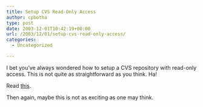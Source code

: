 ```yaml
---
title: Setup CVS Read-Only Access
author: cpbotha
type: post
date: 2003-12-01T10:42:19+00:00
url: /2003/12/01/setup-cvs-read-only-access/
categories:
  - Uncategorized

---
```

I bet you’ve always wondered how to setup a CVS repository with read-only access. This is not quite as straightforward as you think. Ha!

Read [this][1].

Then again, maybe this is not as exciting as one may think.

 [1]: http://www.thornleyware.com/scm/cvsconfig/readonly.html

